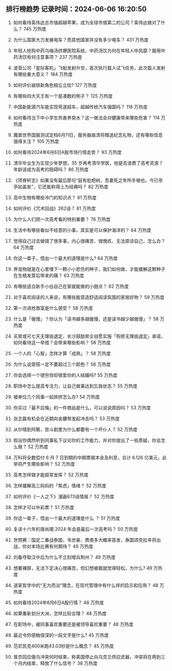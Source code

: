 
## 排行榜趋势 记录时间：2024-06-06 16:20:50
  
  1. 如何看待英伟达总市值超越苹果，成为全球市值第二的公司？英伟达做对了什么？ 745 万热度
    
  2. 为什么国家大力发展电车？而其他国家并没有多少电车？ 431 万热度
    
  3. 年轻人抢购中药乌梅汤挤爆医院系统，中药汤饮为何在年轻人中风靡？服用中药汤饮有何注意事项？ 237 万热度
    
  4. 波音公司「星际客机」飞船发射升空，首次执行载人试飞任务，此次载人发射有哪些重大意义？ 184 万热度
    
  5. 如何评价崩铁新角色椒丘立绘? 127 万热度
    
  6. 有哪些四大天王有一个是凑数的例子？ 125 万热度
    
  7. 中国新能源汽车能实现弯道超车，超越传统汽车强国吗？ 118 万热度
    
  8. 如何看待当下中小学生热衷养臭水？这一做法会对健康带来哪些危害？ 114 万热度
    
  9. 魔兽世界国服测试定档6月11日，服务器崩溃将赠送纪念礼物，还有哪些信息值得关注？ 105 万热度
    
  10. 如何看待2024年6月6日A股市场行情走势？ 93 万热度
    
  11. 清华毕业生为实现少年梦想，35 岁再考清华学医，他是否浪费了高考资源？年龄该成为高考的阻碍吗？ 86 万热度
    
  12. 《项脊轩志》如果没有最后那句“庭有枇杷树，吾妻死之年所手植也，今已亭亭如盖矣”，它还能称得上为经典吗？ 82 万热度
    
  13. 高中生物有哪些冷门的知识点？ 81 万热度
    
  14. 如何评价《咒术回战》262话？ 81 万热度
    
  15. 为什么人们把一次高考看的特别重要？ 76 万热度
    
  16. 生活中有哪些看似不经意的小事，其实是可以保护海洋的？ 64 万热度
    
  17. 觉得自己过去做错了很多事，内心很痛苦、很愧疚、无法原谅自己，怎么办？ 64 万热度
    
  18. 你这一辈子，悟出一个最大的道理是什么? 64 万热度
    
  19. 养宠物就是在心里埋下一颗小小悲伤的种子，我们如何做，才能缓解这颗种子在生根发芽后带来的痛？ 63 万热度
    
  20. 有哪些适合新手小白自己在家就能做的小甜点？ 62 万热度
    
  21. 对于喜欢阅读的人来说，有哪些能营造舒适阅读氛围的家居好物？ 59 万热度
    
  22. 第一次进抢救室是什么感受？ 58 万热度
    
  23. 什么是「傲慢」？你认为「读书越多越傲慢，还是读书越少越傲慢」？ 58 万热度
    
  24. 买房或可七天无理由退定，长沙鼓励房企自愿实施「购房无理由退定」承诺，如何看待这一举措？会带来哪些影响？ 58 万热度
    
  25. 一个人的「心智」怎样才算「成熟」？ 58 万热度
    
  26. 为什么说穿搭一定不要超过三个颜色？ 56 万热度
    
  27. 你会选择一个很穷但却很爱你的人结婚吗? 55 万热度
    
  28. 职场中怎么提高专注力，让自己做事达到忘我状态？ 55 万热度
    
  29. 被单位几个同事一起排挤怎么办? 54 万热度
    
  30. 你买过「最不后悔」的一件商品是什么，可以说说原因吗？ 53 万热度
    
  31. 张志磊有机会在近期向金腰带发起冲击吗？ 53 万热度
    
  32. 从尔晴到阿箬，宫斗剧里为什么都要有一个坏仆人？ 52 万热度
    
  33. 假设你偶然听到同事私下议论你的工作能力，并对你提出了一些质疑，你会怎么做？ 52 万热度
    
  34. 万科将全数偿付 6 月 7 日到期的中期票据本金及利息，合计 6.126 亿美元，此举将产生哪些影响？ 52 万热度
    
  35. 高考怎样做才能超常发挥？ 52 万热度
    
  36. 怎样缓解高三妈妈的「焦虑」情绪？ 52 万热度
    
  37. 如何评价《一人之下》漫画673话情报？ 52 万热度
    
  38. 怎样才可以中彩票？ 51 万热度
    
  39. 你这一辈子，悟出一个最大的道理是什么 ？ 51 万热度
    
  40. 复读十六年的唐尚珺 2024 年会是最后一次高考吗？ 50 万热度
    
  41. 世预赛：国足二番战泰国，韦世豪、费南多大概率首发，泰国颂克拉辛将出战，你对本场比赛有何期待？ 49 万热度
    
  42. 刘备夺取汉中后为什么不立刻增兵荆州？ 49 万热度
    
  43. 想要裸辞，无法下定决心很痛苦，但幻想被裁就觉得轻松，为什么? 49 万热度
    
  44. 道家哲学中的“无为而治”理念，在现代管理中有什么样的启示和应用？ 48 万热度
    
  45. 如何看待2024年6月6日A股行情？ 48 万热度
    
  46. 如果重新划分大洲，怎样比较合理？ 48 万热度
    
  47. 在职场中，被同事喜欢重要还是被领导喜欢重要？ 48 万热度
    
  48. 最近令你感触很深的一段文字是什么? 45 万热度
    
  49. 范尼凯克400米跑43.03秒是什么概念？ 45 万热度
    
  50. 普京回应俄乌冲突何时结束，称美国停止向乌克兰供应武器，冲突将在两到三个月内结束，释放了什么信号？ 38 万热度
    